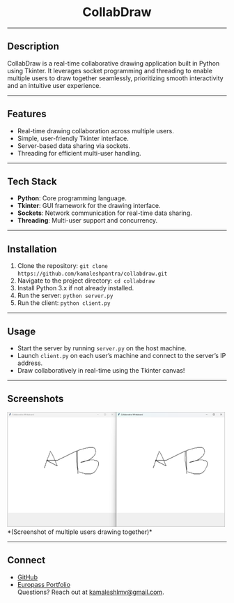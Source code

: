 <div align="center">
  <h1>CollabDraw</h1>
</div>

---

## Description
CollabDraw is a real-time collaborative drawing application built in Python using Tkinter. It leverages socket programming and threading to enable multiple users to draw together seamlessly, prioritizing smooth interactivity and an intuitive user experience.

---

## Features
- Real-time drawing collaboration across multiple users.
- Simple, user-friendly Tkinter interface.
- Server-based data sharing via sockets.
- Threading for efficient multi-user handling.

---

## Tech Stack
- **Python**: Core programming language.
- **Tkinter**: GUI framework for the drawing interface.
- **Sockets**: Network communication for real-time data sharing.
- **Threading**: Multi-user support and concurrency.

---

## Installation
1. Clone the repository: `git clone https://github.com/kamaleshpantra/collabdraw.git`
2. Navigate to the project directory: `cd collabdraw`
3. Install Python 3.x if not already installed.
4. Run the server: `python server.py`
5. Run the client: `python client.py`

---

## Usage
- Start the server by running `server.py` on the host machine.
- Launch `client.py` on each user’s machine and connect to the server’s IP address.
- Draw collaboratively in real-time using the Tkinter canvas!

---

## Screenshots
<img src="Screenshot (134).png" alt="CollabDraw in action" width="500"/>  
*(Screenshot of multiple users drawing together)*

---

## Connect
- [GitHub](https://github.com/kamaleshpantra)
- [Europass Portfolio](http://europa.eu/europass/eportfolio/api/eprofile/shared-profile/kamalesh-pantra/e5d18ee5-da11-4ad2-bb4f-890d59ff8aa6?view=html)  
Questions? Reach out at [kamaleshlmv@gmail.com](mailto:kamaleshlmv@gmail.com).
